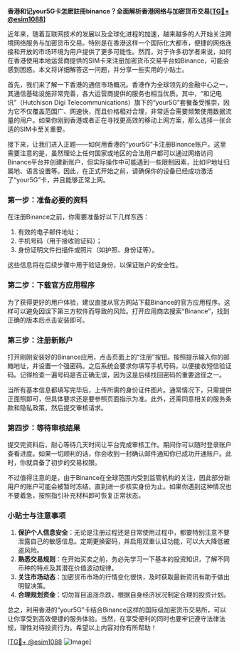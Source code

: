 **香港和记your5G卡怎麽註冊binance？全面解析香港网络与加密货币交易[[TG💪+ @esim1088](https://t.me/s/esim1088)]**

近年来，随着互联网技术的发展以及全球化进程的加速，越来越多的人开始关注跨境网络服务与加密货币交易。特别是在香港这样一个国际化大都市，便捷的网络连接和开放的市场环境为用户提供了更多可能性。然而，对于许多初学者来说，如何在香港使用本地运营商提供的SIM卡来注册加密货币交易平台如Binance，可能会感到困惑。本文将详细解答这一问题，并分享一些实用的小贴士。

首先，我们来了解一下香港的通信市场概况。香港作为全球领先的金融中心之一，其通信基础设施非常完善，各大运营商提供的服务也相当优质。其中，“和记电讯”（Hutchison Digi Telecommunications）旗下的“your5G”套餐备受推崇，因为它不仅覆盖范围广、网速快，而且价格相对合理，非常适合需要频繁使用数据流量的用户。如果你刚到香港或者正在寻找更高效的移动上网方案，那么选择一张合适的SIM卡至关重要。

接下来，让我们进入正题——如何用香港的“your5G”卡注册Binance账户。这里需要注意的是，虽然理论上任何国家或地区的合法用户都可以通过网络访问Binance平台并创建新账户，但实际操作中可能遇到一些限制因素，比如IP地址归属地、语言设置等。因此，在正式开始之前，请确保你的设备已经成功激活了“your5G”卡，并且能够正常上网。

### 第一步：准备必要的资料

在注册Binance之前，你需要准备好以下几样东西：
1. 有效的电子邮件地址；
2. 手机号码（用于接收验证码）；
3. 身份证明文件扫描件或照片（如护照、身份证等）。

这些信息将在后续步骤中用于验证身份，以保证账户的安全性。

### 第二步：下载官方应用程序

为了获得更好的用户体验，建议直接从官方网站下载Binance的官方应用程序。这样可以避免因误下第三方软件而导致的风险。打开应用商店搜索“Binance”，找到正确的版本后点击安装即可。

### 第三步：注册新账户

打开刚刚安装好的Binance应用，点击页面上的“注册”按钮。按照提示输入你的邮箱地址，并设置一个强密码。之后系统会要求你填写手机号码，以便接收短信验证码。记得检查一遍号码是否正确无误，因为这是后续找回密码的重要途径之一。

当所有基本信息都填写完毕后，上传所需的身份证件图片。通常情况下，只需提供正面照即可，但具体要求还是要参照页面指示为准。此外，还需同意相关的服务条款和隐私政策，然后提交审核请求。

### 第四步：等待审核结果

提交完资料后，耐心等待几天时间让平台完成审核工作。期间你可以随时登录账户查看进度。如果一切顺利的话，你会收到一封确认邮件通知你已成功开通账户。此时，你就具备了初步的交易权限。

不过值得注意的是，由于Binance在全球范围内受到监管机构的关注，因此部分新用户的账户可能会被暂时冻结，直到进一步核实身份为止。如果你遇到这种情况也不要着急，按照指引补充材料即可恢复正常状态。

### 小贴士与注意事项

1. **保护个人信息安全**：无论是注册过程还是日常使用过程中，都要特别注意不要泄露自己的敏感信息。定期更换密码，并启用双重认证功能，可以大大降低被盗风险。
2. **熟悉交易规则**：在开始买卖之前，务必先学习一下基本的投资知识，了解不同币种的特点及其潜在价值波动规律。
3. **关注市场动态**：加密货币市场的行情变化很快，及时获取最新资讯有助于做出明智决策。
4. **合理规划资金**：切勿盲目追涨杀跌，根据自身经济状况制定合理的投资计划。

总之，利用香港的“your5G”卡结合Binance这样的国际级加密货币交易所，可以让你享受到高效便捷的服务体验。当然，在享受便利的同时也要牢记遵守法律法规，理性对待投资行为。希望以上内容对你有所帮助！

[[TG💪+ @esim1088](https://t.me/s/esim1088) ![Image](https://i.postimg.cc/4NQfJmqS/Snipaste-2025-05-13-00-14-12.png)]